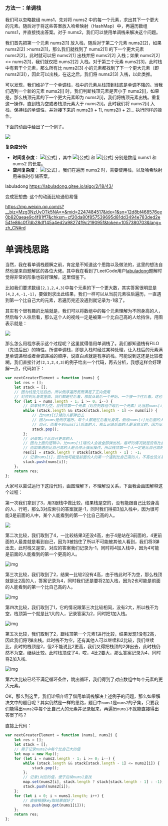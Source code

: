 ### **方法一：单调栈**

我们可以忽略数组 nums1，先对将 nums2 中的每一个元素，求出其下一个更大的元素。随后对于将这些答案放入哈希映射（HashMap）中，再遍历数组 nums1，并直接找出答案。对于 nums2，我们可以使用单调栈来解决这个问题。

我们首先把第一个元素 nums2[1] 放入栈，随后对于第二个元素 nums2[2]，如果 nums2[2] >nums2[1]，那么我们就找到了 nums2[1] 的下一个更大元素 nums2[2]，此时就可以把 nums2[1] 出栈并把 nums2[2] 入栈；如果 nums2[2] <= nums2[1]，我们就仅把 nums2[2] 入栈。对于第三个元素 nums2[3]，此时栈中有若干个元素，那么所有比 nums2[3] 小的元素都找到了下一个更大元素（即 nums2[3]），因此可以出栈，在这之后，我们将 nums2[3] 入栈，以此类推。

可以发现，我们维护了一个单调栈，栈中的元素从栈顶到栈底是单调不降的。当我们遇到一个新的元素 nums2[i] 时，我们判断栈顶元素是否小于 nums2[i]，如果是，那么栈顶元素的下一个更大元素即为 nums2[i]，我们将栈顶元素出栈。重复这一操作，直到栈为空或者栈顶元素大于 nums2[i]。此时我们将 nums2[i] 入栈，保持栈的单调性，并对接下来的 nums2[i + 1], nums2[i + 2]... 执行同样的操作。

下面的动画中给出了一个例子。

![](D:\Visual-NMP-x64\www\leetcode\editor\cn\image\[496]nextGreaterElement\496.gif)

**复杂度分析**

- **时间复杂度**： ![[公式]](https://www.zhihu.com/equation?tex=O%28M+%2B+N%29) ，其中 ![[公式]](https://www.zhihu.com/equation?tex=M) 和 ![[公式]](https://www.zhihu.com/equation?tex=N) 分别是数组 nums1 和 nums2 的长度。
- **空间复杂度**： ![[公式]](https://www.zhihu.com/equation?tex=O%28N%29) 。我们在遍历 nums2 时，需要使用栈，以及哈希映射用来临时存储答案。

labuladong https://labuladong.gitee.io/algo/2/18/43/

变成狂想曲: 这个的动画比较通俗易懂

https://mp.weixin.qq.com/s?__biz=Mzg3NzUyOTk5NA==&mid=2247484517&idx=1&sn=12d8bf468576ee0b820aeae9c4f81ff7&chksm=cf20da80f857539695d81dd3494e783ded2e541e86c0f7db28df145a4ed2a98274f9c219095f&token=1057380703&lang=zh_CN#rd

# 单调栈思路

当然，我在看单调栈题解之前，肯定是不知道这个思路以及做法的，这里的想法自然也是来自题解区的各位大佬。其中我在看到了LeetCode用户[labuladong](https://leetcode-cn.com/problems/next-greater-element-i/solution/dan-diao-zhan-jie-jue-next-greater-number-yi-lei-w/)题解时觉得非常的形象也较好理解，这里借鉴下。

比如我们要求数组`[2,1,2,4,3]`中每个元素的下一个更大数，其实答案很明显是`[4,2,4,-1,-1]`，要做到求出此结果，我们一样可以从当前元素往后遍历，一直遇到第一个比自己大的元素，若遍历完还没遇到就记录为-1级了。

其实有个很有趣的比喻就是，我们可以将数组中的每个元素理解为不同身高的人，然后每个人往后看，那么这个人的视线一定是被第一个比自己高的人给挡住，用图表示就是：

![](D:\Visual-NMP-x64\www\leetcode\editor\cn\image\[496]nextGreaterElement\1.png)

那么怎么用程序表示这个过程呢？这里就得借用单调栈了。我们都知道栈有FILO（先进后出）的特性。所谓单调栈，即是入栈时经过某种处理，让入栈后的元素满足单调递增或者单调递减的顺序，说直白点就是有序的栈。可能说到这还是比较模糊，我们直接针对`[2,1,2,4,3]`的例子给出一个代码，再去分析，我想这样会好理解一点，代码如下：

```javascript
var nextGreaterElement = function (nums) {
    let res = [];
    let stack = [];
    // 因为栈是先进后出，所以倒序遍历反而满足了正向使用
    // 对应到比身高里面，我们都是往后看，那就从最后一个开始，一个接一个往后看，这也也便于知道谁是第一个比自己高的人
    for (let i = nums.length - 1; i >= 0; i--) {
        // 如果栈不为空，且栈顶第一个元素（对应到数组中最后一个元素）比当前nums[i]还矮就得弹出去
        while (stack.length && stack[stack.length - 1] <= nums[i]) {
            // 比nums[i]矮的人都弹出去
            // 因为nums是倒序遍历，每个人都是往后看比身高，假设nums[i]比后面的人还高，那么nums[i]前面的人一定只能看到
            // 自己，而看不到nums[i]后面的人，那么记录后面的人是没意义的，因为反正都会被nums[i]挡住，因此统统弹出去不记录。
            stack.pop();
        };
        // 记录第i个比自己更高的人
        // 因为上面的逻辑中，比nums[i]矮的人会被全部弹出栈，最坏的情况就是没有比自己高的，栈被清空了，因此为-1；
        // 而如果遇到比自己高的人是会停止弹出操作，所以栈顶第一个人一定是比自己高的人，也就是数组中最后一个人。
        res[i] = stack.length ? stack[stack.length - 1] : -1;
        // 记录nums[i]，因为他可能是前面的人的第一个遇到比自己高的人，不高也没关系，反正会被弹出去
        stack.push(nums[i]);
    };
    return res;
};
```

大家可以尝试运行下这段代码，画图理解下，不理解没关系，下面我会画图解释这个过程：

第一次我们拿到了3，用3跟栈中做比较，结果栈是空的，没有能跟自己比较身高的人，行吧，那么3对应索引的答案就是-1，同时我们得把3加入栈中，因为很可能3是前面的人中，某个人能看到的第一个比自己高的人。

![](D:\Visual-NMP-x64\www\leetcode\editor\cn\image\[496]nextGreaterElement\2.png)

第二次比较，我们取到了4，一比较结果3还没4高，由于4是站在3前面的，4更前面的人最差就是看到自己，因为3被挡住了所以不可能被其他人看到，我们将3弹出去，此时栈又是空，对应的答案我们记录为-1，同时将4加入栈中，因为4可能是前面的人能看到的第一个更高的人。

![img](https://img2020.cnblogs.com/blog/1213309/202103/1213309-20210328213441844-288256899.png)

第三次比较，我们取到了2，结果一比较2没有4高，由于栈此时不为空，那么栈顶就是比2高的人，答案记录为4，同时我们还是要将2加入栈，因为2也可能是前面的人能看到的第一个比自己高的人。

![img](https://img2020.cnblogs.com/blog/1213309/202103/1213309-20210328213449824-1468799109.png)

第四次比较，我们取到了1，它的情况跟第三次比较相同，没有2大，所以栈不为空，栈顶第一个就是比1大的人，记录答案为2，同时把1加入栈。

![img](https://img2020.cnblogs.com/blog/1213309/202103/1213309-20210328213458913-1415520076.png)

第五次比较，我们取到了2，跟栈顶第一个元素1进行比较，结果发现1没有2高，因此我们将1弹出栈。此时栈不为空，还有其他人可以继续和2比较，我们继续比，此时的栈顶是2，但2不能说比2更高，我们又得把栈顶的2弹出去，此时栈仍然不为空，继续比较。此时栈顶成了4，哎，4比2要大，那么答案记录为4，同时将2加入栈.

![img](https://img2020.cnblogs.com/blog/1213309/202103/1213309-20210328213507294-189124966.png)

第六次比较已经不满足循环条件，跳出循环，我们得到了对应数组中每个元素的更大元素。

OK，那么到这里，我们详细介绍了借用单调栈解决上述例子的问题，那么如果解决文中的题目呢？其实仍然是一样的思路，题目中`nums1`是`nums2`的子集，只要我们能得出`nums2`中每个比自己大的元素并记录起来，再遍历`nums1`不就能直接得出答案了吗？

直接上代码：

```javascript
var nextGreaterElement = function (nums1, nums2) {
    let res = [];
    let stack = [];
    // 用于记录nums2中每个比自己大的值
    let map = new Map();
    for (let i = nums2.length - 1; i >= 0; i--) {
        while (stack.length && stack[stack.length - 1] <= nums2[i]) {
            stack.pop();
        };
        // 记录i对应的值，便于后续nums1查找
        map.set(nums2[i], stack.length ? stack[stack.length - 1] : -1);
        stack.push(nums2[i]);
    };
    for (let i = 0; i < nums1.length; i++) {
        // 直接根据key取结果就好了
        res.push(map.get(nums1[i]));
    };
    return res;
};
```


